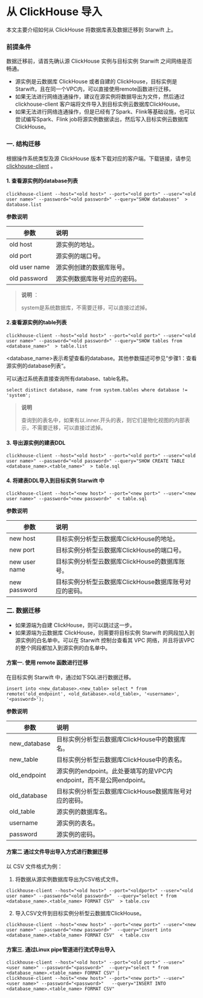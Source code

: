 # 从 ClickHouse 导入

本文主要介绍如何从 ClickHouse 将数据库表及数据迁移到 Starwift 上。

### 前提条件
数据迁移前，请首先确认源 ClickHouse 实例与目标实例 Starwift 之间网络是否畅通。

- 源实例是云数据库 ClickHouse 或者自建的 ClickHouse，目标实例是 Starwift，且在同一个VPC内，可以直接使用remote函数进行迁移。
- 如果无法进行网络连通操作，建议在源实例将数据导出为文件，然后通过 clickhouse-client 客户端将文件导入到目标实例云数据库ClickHouse。
- 如果无法进行网络连通操作，但是已经有了Spark、Flink等基础设施，也可以尝试编写Spark、Flink job将源实例数据读出，然后写入目标实例云数据库ClickHouse。

### 一. 结构迁移
根据操作系统类型及源 ClickHouse 版本下载对应的客户端。下载链接，请参见 [clickhouse-client](https://clickhouse.com/docs/zh/getting-started/install/?spm=a2c4g.11186623.0.0.2156f3daJywCnC#install-from-deb-packages) 。

#### 1. 查看源实例的database列表
```
clickhouse-client --host="<old host>" --port="<old port>" --user="<old user name>" --password="<old password>" --query="SHOW databases"  > database.list
```

**参数说明**

| 参数          | 说明                         |
| ------------- | :--------------------------- |
| old host      | 源实例的地址。               |
| old port      | 源实例的端口号。             |
| old user name | 源实例创建的数据库账号。     |
| old password  | 源实例数据库账号对应的密码。 |

> **说明** ：
>
> system是系统数据库，不需要迁移，可以直接过滤掉。

#### 2.查看源实例的table列表
```
clickhouse-client --host="<old host>" --port="<old port>" --user="<old user name>" --password="<old password>" --query="SHOW tables from <database_name>"  > table.list
```

<database_name>表示希望查看的database。其他参数描述可参见“步骤1：查看源实例的database列表“。

可以通过系统表直接查询所有database、table名称。
```
select distinct database, name from system.tables where database != 'system';
```

> **说明** 
>
> 查询到的表名中，如果有以.inner.开头的表，则它们是物化视图的内部表示，不需要迁移，可以直接过滤掉。

#### 3. 导出源实例的建表DDL
```
clickhouse-client --host="<old host>" --port="<old port>" --user="<old user name>" --password="<old password>" --query="SHOW CREATE TABLE <database_name>.<table_name>"  > table.sql
```

#### 4. 将建表DDL导入到目标实例 Starwift 中
```
clickhouse-client --host="<new host>" --port="<new port>" --user="<new user name>" --password="<new password>"  < table.sql
```

**参数说明**

| 参数          | 说明                                                   |
| ------------- | :----------------------------------------------------- |
| new host      | 目标实例分析型云数据库ClickHouse的地址。               |
| new port      | 目标实例分析型云数据库ClickHouse的端口号。             |
| new user name | 目标实例分析型云数据库ClickHouse的数据库账号。         |
| new password  | 目标实例分析型云数据库ClickHouse数据库账号对应的密码。 |


### 二. 数据迁移
- 如果源端为自建 ClickHouse，则可以跳过这一步。
- 如果源端为云数据库 ClickHouse，则需要将目标实例 Starwift 的网段加入到源实例的白名单中。可以在 Starwift 控制台查看其 VPC 网络，并且将该VPC的整个网段都加入到源实例的白名单中。

#### 方案一. 使用 remote 函数进行迁移
在目标实例 Starwift 中，通过如下SQL进行数据迁移。
```
insert into <new_database>.<new_table> select * from remote('old_endpoint', <old_database>.<old_table>, '<username>', '<password>');
```

**参数说明**

| 参数         | 说明                                                         |
| ------------ | :----------------------------------------------------------- |
| new_database | 目标实例分析型云数据库ClickHouse中的数据库名。               |
| new_table    | 目标实例分析型云数据库ClickHouse中的表名。                   |
| old_endpoint | 源实例的endpoint。此处要填写的是VPC内endpoint，而不是公网endpoint。 |
| old_database | 目标实例分析型云数据库ClickHouse数据库账号对应的密码。       |
| old_table    | 源实例的数据库名。                                           |
| username     | 源实例的表名。                                               |
| password     | 源实例的密码。                                               |



#### 方案二  通过文件导出导入方式进行数据迁移
以 CSV 文件格式为例：
1. 将数据从源实例数据库导出为CSV格式文件。
```
clickhouse-client --host="<old host>" --port="<oldport>" --user="<old user name>" --password="<old password>"  --query="select * from <database_name>.<table_name> FORMAT CSV"  > table.csv
```
2. 导入CSV文件到目标实例分析型云数据库ClickHouse。
```
clickhouse-client --host="<new host>" --port="<new port>" --user="<new user name>" --password="<new password>"  --query="insert into <database_name>.<table_name> FORMAT CSV"  < table.csv
```

#### 方案三. 通过Linux pipe管道进行流式导出导入

```
clickhouse-client --host="<old host>" --port="<old port>" --user="<user name>" --password="<password>"  --query="select * from <database_name>.<table_name> FORMAT CSV" | 
clickhouse-client --host="<new host>" --port="<new port>" --user="<user name>" --password="<password>"   --query="INSERT INTO <database_name>.<table_name> FORMAT CSV"
```
